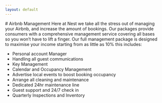 ```yaml
---
layout: default
---
```


<div class="info-pane property-management">
<div class="pane" markdown="1">
# Airbnb Management
Here at Nest we take all the stress out of managing your Airbnb, and increase the amount of bookings.  
Our packages provide consumers with a comprehensive management service covering all bases so you won’t have to lift a finger.  
Our full management package is designed to maximise your income starting from as little as 10% this includes:

- Personal account Manager
- Handling all guest communications
- Key Management
- Calendar and Occupancy Management
- Advertise local events to boost booking occupancy
- Arrange all cleaning and maintenance
- Dedicated 24hr maintenance line
- Guest support and 24/7 check in
- Quarterly Inspections and Inventory
</div>
